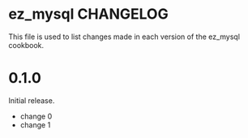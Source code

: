 # ez_mysql CHANGELOG

This file is used to list changes made in each version of the ez_mysql cookbook.

# 0.1.0

Initial release.

- change 0
- change 1

